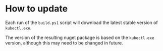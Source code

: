 # How to update

Each run of the `build.ps1` script will download the latest stable version of `kubectl.exe`.

The version of the resulting nuget package is based on the `kubectl.exe` version, although this may need to be changed in future.